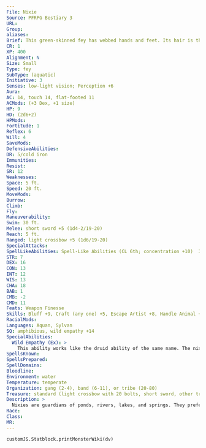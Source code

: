 ```yaml
---
File: Nixie
Source: PFRPG Bestiary 3
URL: 
Group: 
aliases: 
Brief: This green-skinned fey has webbed hands and feet. Its hair is the color of seaweed, and is decorated with shells.
CR: 1
XP: 400
Alignment: N
Size: Small
Type: fey
SubType: (aquatic)
Initiative: 3
Senses: low-light vision; Perception +6
Aura: 
AC: 14, touch 14, flat-footed 11
ACMods: (+3 Dex, +1 size)
HP: 9
HD: (2d6+2)
HPMods: 
Fortitude: 1
Reflex: 6
Will: 4
SaveMods: 
DefensiveAbilities: 
DR: 5/cold iron
Immunities: 
Resist: 
SR: 12
Weaknesses: 
Space: 5 ft.
Speed: 20 ft.
MoveMods: 
Burrow: 
Climb: 
Fly: 
Maneuverability: 
Swim: 30 ft.
Melee: short sword +5 (1d4-2/19-20)
Reach: 5 ft.
Ranged: light crossbow +5 (1d6/19-20)
SpecialAttacks: 
SpellLikeAbilities: Spell-Like Abilities (CL 6th; concentration +10)  3/day-charm person (DC 15)  1/day-water breathing (CL 12th)
STR: 7
DEX: 16
CON: 13
INT: 12
WIS: 13
CHA: 18
BAB: 1
CMB: -2
CMD: 11
Feats: Weapon Finesse
Skills: Bluff +9, Craft (any one) +5, Escape Artist +8, Handle Animal +6, Perception +6, Perform (sing) +8, Sense Motive +5, Stealth +12, Swim +10
RacialMods: 
Languages: Aquan, Sylvan
SQ: amphibious, wild empathy +14
SpecialAbilities:
  Wild Empathy (Ex): >
    This ability works like the druid ability of the same name. The nixie's total includes a +8 racial bonus on wild empathy checks.
SpellsKnown: 
SpellsPrepared: 
SpellDomains: 
Bloodline: 
Environment: water
Temperature: temperate
Organization: gang (2-4), band (6-11), or tribe (20-80)
Treasure: standard (light crossbow with 20 bolts, short sword, other treasure)
Description: >
  Nixies are guardians of ponds, rivers, lakes, and springs. They prefer dwelling in idyllic places, which they protect from the depredations of predators and careless humanoids. While this often involves confusing enemies and driving foes away, nixies are not afraid of spilling blood to protect their homes-though they prefer not to resort to such means unless completely necessary. Nixies are 4 feet tall and rarely weigh more than 45 pounds.  Nixies avoid combat if possible, using charm person to lead humanoids away from their lairs. They sometimes use this ability  to enslave people to act as protectors or help with a task that is simply too big for them to deal with. They cast water breathing on charmed creatures helping with tasks below the surface. Nixies are reclusive and prefer to keep their presence hidden. They make lairs underwater, forming small communities if their numbers are great enough. Legends speak of a secret nixie kingdom at the bottom of a great lake, but no one has yet confirmed its location.  BOG NIXIES  In some lands, nixies are evil creatures who lead folk to drown in their waters, either by captivating their targets with song or by assuming the form of an animal or humanoid and tricking a hunter or explorer into dangerous waters. These evil nixies prefer dwelling in festering swamps or blighted fens, and are typically known as bog nixies. The fact that a bog nixie can grant minor wishes, ironically, only increases their opportunities for evil, as brave or foolish explorers deliberately seek them out.  A bog nixie is a neutral evil nixie with the advanced creature template who has the following additional powers. A bog nixie's CR is +2 higher than a normal nixie's.  Captivating Song (Su): This works like the harpy ability of the same name. The save DC is Charisma-based.  Change Shape (Su): This works as polymorph, and allows the bog nixie to assume the form of any Small or Medium aquatic animal or humanoid.  Minor Wish (Sp): Once per day, a bog nixie can create a magical effect in exchange for a gift or service from a humanoid. The power of this "wish" is no greater than what can be done with a 3rd-level spell.
Race: 
Class: 
MR: 
---
```

```dataviewjs
customJS.Statblock.printMonsterWiki(dv)
```
